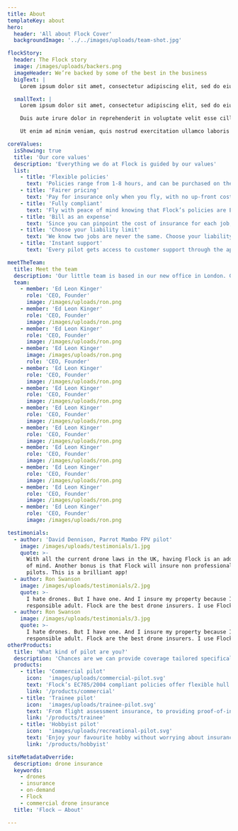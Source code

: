 ```yaml
---
title: About
templateKey: about
hero:
  header: 'All about Flock Cover'
  backgroundImage: '../../images/uploads/team-shot.jpg'

flockStory:
  header: The Flock story
  image: /images/uploads/backers.png
  imageHeader: We’re backed by some of the best in the business
  bigText: |
    Lorem ipsum dolor sit amet, consectetur adipiscing elit, sed do eiusmod tempor incididunt ut labore et dolore magna aliqua. Ut enim ad minim veniam, quis nostrud exercitation ullamco laboris nisi ut aliquip ex ea commodo consequat.

  smallText: |
    Lorem ipsum dolor sit amet, consectetur adipiscing elit, sed do eiusmod tempor incididunt ut labore et dolore magna aliqua. Ut enim ad minim veniam, quis nostrud exercitation ullamco laboris nisi ut aliquip ex ea commodo consequat.

    Duis aute irure dolor in reprehenderit in voluptate velit esse cillum dolore eu fugiat nulla pariatur. Excepteur sint occaecat cupidatat non proident, sunt in culpa qui officia deserunt mollit anim id est laborum sunt in culpa qui officia.

    Ut enim ad minim veniam, quis nostrud exercitation ullamco laboris nisi ut aliquip ex ea commodo consequat. Duis aute irure dolor in reprehenderit in voluptate velit esse cillum dolore eu fugiat nulla pariatur.

coreValues:
  isShowing: true
  title: 'Our core values'
  description: 'Everything we do at Flock is guided by our values'
  list:
    - title: 'Flexible policies'
      text: 'Policies range from 1-8 hours, and can be purchased on the spot, or scheduled up to 10 days in advance.'
    - title: 'Fairer pricing'
      text: 'Pay for insurance only when you fly, with no up-front costs. Flock’s pricing is risk-dependent, so the safer the flight, the less you pay.'
    - title: 'Fully compliant'
      text: 'Fly with peace of mind knowing that Flock’s policies are EC785/2004 compliant and approved by the CAA.'
    - title: 'Bill as an expense'
      text: 'Since you can pinpoint the cost of insurance for each job, you can easily pass the costs onto your clients.'
    - title: 'Choose your liability limit'
      text: 'We know two jobs are never the same. Choose your liability limit on a per-flight basis, with options ranging from £1-10M.'
    - title: 'Instant support'
      text: 'Every pilot gets access to customer support through the app. If something goes wrong, you can make a claim with the tap of a button'

meetTheTeam:
  title: Meet the team
  description: 'Our little team is based in our new office in London. Got something to offer us? Get in touch!'
  team:
    - member: 'Ed Leon Kinger'
      role: 'CEO, Founder'
      image: /images/uploads/ron.png
    - member: 'Ed Leon Kinger'
      role: 'CEO, Founder'
      image: /images/uploads/ron.png
    - member: 'Ed Leon Kinger'
      role: 'CEO, Founder'
      image: /images/uploads/ron.png
    - member: 'Ed Leon Kinger'
      image: /images/uploads/ron.png
      role: 'CEO, Founder'
    - member: 'Ed Leon Kinger'
      role: 'CEO, Founder'
      image: /images/uploads/ron.png
    - member: 'Ed Leon Kinger'
      role: 'CEO, Founder'
      image: /images/uploads/ron.png
    - member: 'Ed Leon Kinger'
      role: 'CEO, Founder'
      image: /images/uploads/ron.png
    - member: 'Ed Leon Kinger'
      role: 'CEO, Founder'
      image: /images/uploads/ron.png
    - member: 'Ed Leon Kinger'
      role: 'CEO, Founder'
      image: /images/uploads/ron.png
    - member: 'Ed Leon Kinger'
      role: 'CEO, Founder'
      image: /images/uploads/ron.png
    - member: 'Ed Leon Kinger'
      role: 'CEO, Founder'
      image: /images/uploads/ron.png
    - member: 'Ed Leon Kinger'
      role: 'CEO, Founder'
      image: /images/uploads/ron.png

testimonials:
  - author: 'David Dennison, Parrot Mambo FPV pilot'
    image: /images/uploads/testimonials/1.jpg
    quote: >-
      With all the current drone laws in the UK, having Flock is an added peace
      of mind. Another bonus is that Flock will insure non professional drone
      pilots. This is a brilliant app!
  - author: Ron Swanson
    image: /images/uploads/testimonials/2.jpg
    quote: >-
      I hate drones. But I have one. And I insure my property because I'm a
      responsible adult. Flock are the best drone insurers. I use Flock.
  - author: Ron Swanson
    image: /images/uploads/testimonials/3.jpg
    quote: >-
      I hate drones. But I have one. And I insure my property because I'm a
      responsible adult. Flock are the best drone insurers. I use Flock.
otherProducts:
  title: 'What kind of pilot are you?'
  description: 'Chances are we can provide coverage tailored specifically to you. Select below to learn more.'
  products:
    - title: 'Commercial pilot'
      icon:  'images/uploads/commercial-pilot.svg'
      text: 'Flock’s EC785/2004 compliant policies offer flexible hull and liability insurance from just £5 a day.'
      link: '/products/commercial'
    - title: 'Trainee pilot'
      icon:  'images/uploads/trainee-pilot.svg'
      text: 'From flight assessment insurance, to providing proof-of-insurance in your PfCO application, Flock’s got you covered.'
      link: '/products/trainee'
    - title: 'Hobbyist pilot'
      icon:  'images/uploads/recreational-pilot.svg'
      text: 'Enjoy your favourite hobby without worrying about insurance. Get covered from just £3 with the touch of a button.'
      link: '/products/hobbyist'

siteMetadataOverride:
  description: drone insurance
  keywords:
    - drones
    - insurance
    - on-demand
    - Flock
    - commercial drone insurance
  title: 'Flock – About'

---
```

